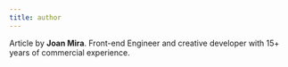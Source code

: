 ```yaml
---
title: author
---
```


Article by **Joan Mira**. Front-end Engineer and creative developer with 15+ years of commercial experience.
